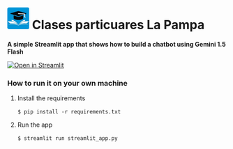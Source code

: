 

# <img src="./logs/front-log.png" width="50px"/> Clases particuares La Pampa  

**A simple Streamlit app that shows how to build a chatbot using Gemini 1.5 Flash**

[![Open in Streamlit](https://static.streamlit.io/badges/streamlit_badge_black_white.svg)](https://chatbot-template.streamlit.app/)

### How to run it on your own machine

1. Install the requirements

   ```
   $ pip install -r requirements.txt
   ```

2. Run the app

   ```
   $ streamlit run streamlit_app.py
   ```
